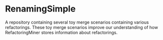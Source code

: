 # RenamingSimple

A repository containing several toy merge scenarios containing various refactorings. These toy merge scenarios improve our understanding of how RefactoringMiner stores
information about refactorings.
